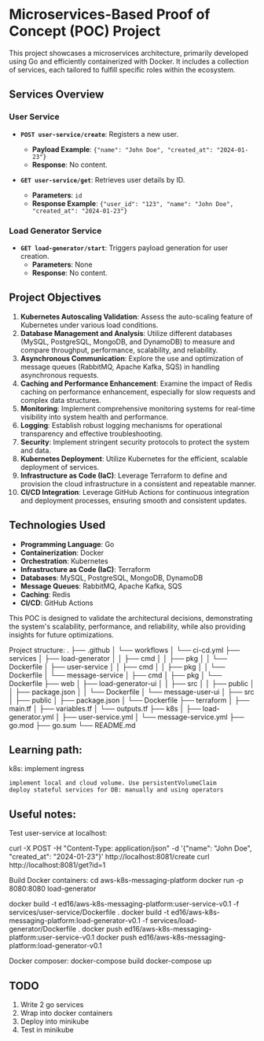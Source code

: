 # Microservices-Based Proof of Concept (POC) Project

This project showcases a microservices architecture, primarily developed using Go and efficiently containerized with Docker. It includes a collection of services, each tailored to fulfill specific roles within the ecosystem.

## Services Overview

### User Service

- **`POST user-service/create`**: Registers a new user.
  - **Payload Example**: `{"name": "John Doe", "created_at": "2024-01-23"}`
  - **Response**: No content.
  
- **`GET user-service/get`**: Retrieves user details by ID.
  - **Parameters**: `id`
  - **Response Example**: `{"user_id": "123", "name": "John Doe", "created_at": "2024-01-23"}`

### Load Generator Service

- **`GET load-generator/start`**: Triggers payload generation for user creation.
  - **Parameters**: None
  - **Response**: No content.

## Project Objectives

1. **Kubernetes Autoscaling Validation**: Assess the auto-scaling feature of Kubernetes under various load conditions.
2. **Database Management and Analysis**: Utilize different databases (MySQL, PostgreSQL, MongoDB, and DynamoDB) to measure and compare throughput, performance, scalability, and reliability.
3. **Asynchronous Communication**: Explore the use and optimization of message queues (RabbitMQ, Apache Kafka, SQS) in handling asynchronous requests.
4. **Caching and Performance Enhancement**: Examine the impact of Redis caching on performance enhancement, especially for slow requests and complex data structures.
5. **Monitoring**: Implement comprehensive monitoring systems for real-time visibility into system health and performance.
6. **Logging**: Establish robust logging mechanisms for operational transparency and effective troubleshooting.
7. **Security**: Implement stringent security protocols to protect the system and data.
8. **Kubernetes Deployment**: Utilize Kubernetes for the efficient, scalable deployment of services.
9. **Infrastructure as Code (IaC)**: Leverage Terraform to define and provision the cloud infrastructure in a consistent and repeatable manner.
10. **CI/CD Integration**: Leverage GitHub Actions for continuous integration and deployment processes, ensuring smooth and consistent updates.

## Technologies Used

- **Programming Language**: Go
- **Containerization**: Docker
- **Orchestration**: Kubernetes
- **Infrastructure as Code (IaC)**: Terraform
- **Databases**: MySQL, PostgreSQL, MongoDB, DynamoDB
- **Message Queues**: RabbitMQ, Apache Kafka, SQS
- **Caching**: Redis
- **CI/CD**: GitHub Actions

This POC is designed to validate the architectural decisions, demonstrating the system's scalability, performance, and reliability, while also providing insights for future optimizations.

Project structure:
.
├── .github
│   └── workflows
│       └── ci-cd.yml
├── services
│   ├── load-generator
│   │   ├── cmd
│   │   ├── pkg
│   │   └── Dockerfile
│   ├── user-service
│   │   ├── cmd
│   │   ├── pkg
│   │   └── Dockerfile
│   └── message-service
│       ├── cmd
│       ├── pkg
│       └── Dockerfile
├── web
│   ├── load-generator-ui
│   │   ├── src
│   │   ├── public
│   │   ├── package.json
│   │   └── Dockerfile
│   └── message-user-ui
│       ├── src
│       ├── public
│       ├── package.json
│       └── Dockerfile
├── terraform
│   ├── main.tf
│   ├── variables.tf
│   └── outputs.tf
├── k8s
│   ├── load-generator.yml
│   ├── user-service.yml
│   └── message-service.yml
├── go.mod
├── go.sum
└── README.md


## Learning path:
k8s:
    implement ingress

    implement local and cloud volume. Use persistentVolumeClaim
    deploy stateful services for DB: manually and using operators

## Useful notes:

Test user-service at localhost:

curl -X POST -H "Content-Type: application/json" -d '{"name": "John Doe", "created_at": "2024-01-23"}' http://localhost:8081/create
curl http://localhost:8081/get?id=1


Build Docker containers:
cd aws-k8s-messaging-platform
docker run -p 8080:8080 load-generator

docker build -t ed16/aws-k8s-messaging-platform:user-service-v0.1 -f services/user-service/Dockerfile .
docker build -t ed16/aws-k8s-messaging-platform:load-generator-v0.1 -f services/load-generator/Dockerfile .
docker push ed16/aws-k8s-messaging-platform:user-service-v0.1
docker push ed16/aws-k8s-messaging-platform:load-generator-v0.1


Docker composer:
docker-compose build
docker-compose up


## TODO

1. Write 2 go services
2. Wrap into docker containers
3. Deploy into minikube
4. Test in minikube